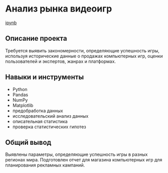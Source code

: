 # Анализ рынка видеоигр

[ipynb](https://github.com/veronikabukley/Practicum_projects/blob/main/Games_project/Video_games_project.ipynb)

## Описание проекта

Требуется выявить закономерности, определяющие успешность игры, используя исторические данные о продажах компьютерных игр, оценки пользователей и экспертов, жанрах и платформах.

## Навыки и инструменты
-	Python
-	Pandas
-	NumPy
-	Matplotlib
-	предобработка данных
-	исследовательский анализ данных
-	описательная статистика
-	проверка статистических гипотез

## Общий вывод

Выявлены параметры, определяющие успешность игры в разных регионах мира. Подготовлен отчет для магазина компьютерных игр для планирования рекламных кампаний. 
